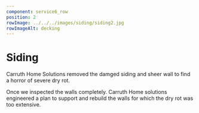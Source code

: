 ```yaml
---
component: service6_row
position: 2
rowImage: ../../../images/siding/siding2.jpg
rowImageAlt: decking
---
```

#  Siding

Carruth Home Solutions removed the damged siding and sheer wall to find a horror of severe dry rot.

Once we inspected the walls completely. Carruth Home solutions engineered a plan to support and rebuild the walls for which the dry rot was too extensive. 